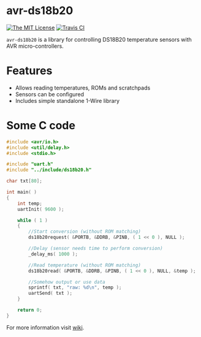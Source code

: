 # avr-ds18b20

[![The MIT License](https://img.shields.io/badge/license-MIT-orange.svg?style=flat-square)](http://opensource.org/licenses/MIT) [![Travis CI](https://img.shields.io/travis/Jacajack/avr-ds18b20.svg?style=flat-square)](https://travis-ci.org/Jacajack/avr-ds18b20)

`avr-ds18b20` is a library for controlling DS18B20 temperature sensors with AVR micro-controllers.

# Features
 - Allows reading temperatures, ROMs and scratchpads
 - Sensors can be configured
 - Includes simple standalone 1-Wire library


# Some C code

```c
#include <avr/io.h>
#include <util/delay.h>
#include <stdio.h>

#include "uart.h"
#include "../include/ds18b20.h"

char txt[80];

int main( )
{
	int temp;
	uartInit( 9600 );

	while ( 1 )
	{
		//Start conversion (without ROM matching)
		ds18b20request( &PORTB, &DDRB, &PINB, ( 1 << 0 ), NULL );

		//Delay (sensor needs time to perform conversion)
		_delay_ms( 1000 );

		//Read temperature (without ROM matching)
		ds18b20read( &PORTB, &DDRB, &PINB, ( 1 << 0 ), NULL, &temp );

        //Somehow output or use data
		sprintf( txt, "raw: %d\n", temp );
		uartSend( txt );
	}

	return 0;
}

```

For more information visit [wiki](https://github.com/Jacajack/avr-dallas1820/wiki).
